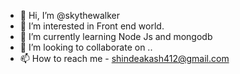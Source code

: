- 👋 Hi, I’m @skythewalker
- 👀 I’m interested in Front end world.
- 🌱 I’m currently learning Node Js and mongodb
- 💞️ I’m looking to collaborate on ..
- 📫 How to reach me - shindeakash412@gmail.com

<!---
skythewalker/skythewalker is a ✨ special ✨ repository because its `README.md` (this file) appears on your GitHub profile.
You can click the Preview link to take a look at your changes.
--->
